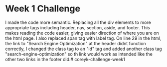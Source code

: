 # Week 1 Challenge
I made the code more semantic. Replacing all the div elements to more appropriate tags including
header, nav, section, aside, and footer. This makes reading the code easier, giving
easier direction of where you are on the html page. I also replaced span tag with label tag.
On line 29 in the html, the link to "Search Engine Optimization" at the header didnt function correctly,
I changed the class tag to an "id" tag and added another class tag "search-engine-optimization" so th link would work as intended like the other two links in the footer did.# coreyk-challenge-week1
